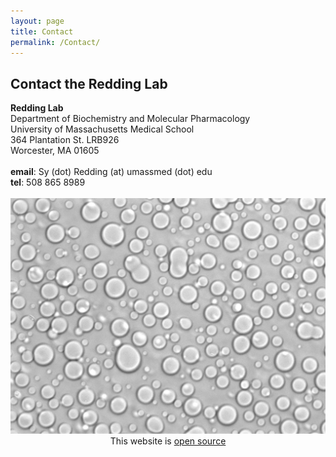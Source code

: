 ```yaml
---
layout: page
title: Contact
permalink: /Contact/
---
```

<h2>Contact the Redding Lab</h2>
<div class="container">
    <div class="row">
        <div class="col-md-7">
            <b>Redding Lab</b> <br>
            Department of Biochemistry and Molecular Pharmacology  <br>
            University of Massachusetts Medical School <br>
            364 Plantation St. LRB926 <br>
            Worcester, MA 01605 <br><br>
        </div>
        <div class="col-md-5">
            <b>email</b>: Sy (dot) Redding (at) umassmed (dot) edu <br>
            <b>tel</b>: 508 865 8989 <br>
            <br>
        </div>
    </div>
</div>
<div>
<img class="img-fluid" src="/static/img/contact/drops.jpg" alt="xx">
</div>

<center>
This website is <a href="https://github.com/ReddingLab/ReddingLab.github.io">open source</a>
</center>

